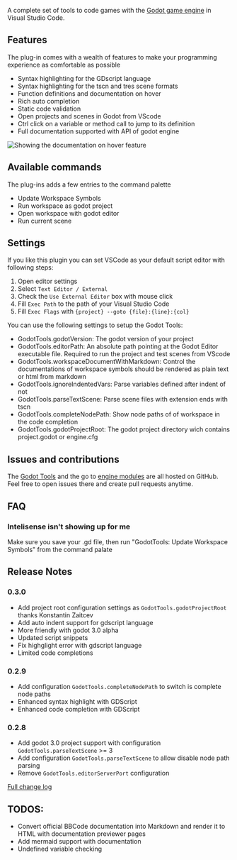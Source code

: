 A complete set of tools to code games with the [Godot game engine](http://www.godotengine.org/) in Visual Studio Code.

## Features

The plug-in comes with a wealth of features to make your programming experience as comfortable as possible

- Syntax highlighting for the GDscript language
- Syntax highlighting for the tscn and tres scene formats
- Function definitions and documentation on hover
- Rich auto completion
- Static code validation
- Open projects and scenes in Godot from VScode
- Ctrl click on a variable or method call to jump to its definition
- Full documentation supported with API of godot engine

![Showing the documentation on hover feature](https://raw.githubusercontent.com/GodotExplorer/godot-tools/master/img/documentation-on-hover.png "Method definition and docs on hover")

## Available commands

The plug-ins adds a few entries to the command palette

- Update Workspace Symbols
- Run workspace as godot project
- Open workspace with godot editor
- Run current scene

## Settings

If you like this plugin you can set VSCode as your default script editor with following steps:
1. Open editor settings
2. Select `Text Editor / External`
3. Check the `Use External Editor` box with mouse click
4. Fill `Exec Path` to the path of your Visual Studio Code
5. Fill `Exec Flags` with `{project} --goto {file}:{line}:{col}`

You can use the following settings to setup the Godot Tools:
- GodotTools.godotVersion: The godot version of your project
- GodotTools.editorPath: An absolute path pointing at the Godot Editor executable file. Required to run the project and test scenes from VScode
- GodotTools.workspaceDocumentWithMarkdown: Control the documentations of workspace symbols should be rendered as plain text or html from markdown
- GodotTools.ignoreIndentedVars: Parse variables defined after indent of not
- GodotTools.parseTextScene: Parse scene files with extension ends with tscn
- GodotTools.completeNodePath: Show node paths of of workspace in the code completion
- GodotTools.godotProjectRoot: The godot project directory wich contains project.godot or engine.cfg
## Issues and contributions

The [Godot Tools](https://github.com/GodotExplorer/godot-tools) and the go to [engine modules](https://github.com/GodotExplorer/editor-server) are all hosted on GitHub. Feel free to open issues there and create pull requests anytime.

## FAQ
   
### Intelisense isn't showing up for me

Make sure you save your .gd file, then run "GodotTools: Update Workspace Symbols" from the command palate

## Release Notes

### 0.3.0
* Add project root configuration settings as `GodotTools.godotProjectRoot` thanks Konstantin Zaitcev
* Add auto indent support for gdscript language
* More friendly with godot 3.0 alpha
* Updated script snippets
* Fix highglight error with gdscript language
* Limited code completions

### 0.2.9
* Add configuration `GodotTools.completeNodePath` to switch is complete node paths
* Enhanced syntax highlight with GDScript
* Enhanced code completion with GDScript

### 0.2.8
* Add godot 3.0 project support with configuration `GodotTools.parseTextScene` >= 3
* Add configuration `GodotTools.parseTextScene` to allow disable node path parsing
* Remove `GodotTools.editorServerPort` configuration

[Full change log](https://github.com/GodotExplorer/godot-tools/blob/master/CHANGELOG.md)

## TODOS:
* Convert official BBCode documentation into Markdown and render it to HTML with documentation previewer pages
* Add mermaid support with documentation
* Undefined variable checking
